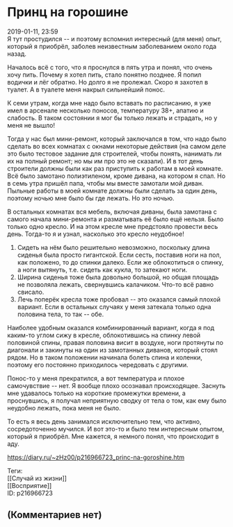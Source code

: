 Принц на горошине
=================

  
2019-01-11, 23:59  
 Я тут простудился -- и поэтому вспомнил интересный (для меня) опыт, который я приобрёл, заболев неизвестным заболеванием около года назад.   
   
 Началось всё с того, что я проснулся в пять утра и понял, что очень хочу пить. Почему я хотел пить, стало понятно позднее. Я попил водички и лёг обратно. Но долго я не пролежал. Скоро я захотел в туалет. А в туалете меня накрыл сильнейший понос.   
   
 К семи утрам, когда мне надо было вставать по расписанию, я уже имел в арсенале несколько поносов, температуру 38+, апатию и слабость. В таком состоянии я мог бы только лежать и страдать, но у меня не вышло!   
   
 Тогда у нас был мини-ремонт, который заключался в том, что надо было сделать во всех комнатах с окнами некоторые действия (на самом деле это было тестовое задание для строителей, чтобы понять, нанимать ли их на полный ремонт; но мы им про это не сказали). И в тот день строители должны были как раз приступить к работам в моей комнате. Всё было замотано полиэтиленом, кроме дивана, на котором я спал. Но в семь утра пришёл папа, чтобы мы вместе замотали мой диван. Пыльные работы в моей комнате должны были сделать за один день, поэтому ночью мне было бы где лежать. Но это ночью.   
   
 В остальных комнатах вся мебель, включая диваны, была замотана с самого начала мини-ремонта и разматывать её было ещё нельзя. Было только одно кресло. И на этом кресле мне предстояло провести весь день. Тогда-то я и узнал, насколько это кресло неудобное!   
   
 1. Сидеть на нём было решительно невозможно, поскольку длина сиденья была просто гигантской. Если сесть, поставив ноги на пол, как положено, то до спинки далеко. Если же облокотиться о спинку, а ноги вытянуть, т.е. сидеть как кукла, то затекают ноги.   
 2. Ширина сиденья тоже была довольно большой, но общая площадь не позволяла лежать, свернувшись калачиком. Что-то всё равно свисало.   
 3. Лечь поперёк кресла тоже пробовал -- это оказался самый плохой вариант. Если в остальных случаях у меня затекала только одна половина тела, то так -- обе.   
   
 Наиболее удобным оказался комбинированный вариант, когда я под каким-то углом сижу в кресле, облокотившись на спинку левой половиной спины, правая половина висит в воздухе, ноги протянуты по диагонали и закинуты на один из замотанных диванов, который стоял рядом. Но в таком положении начинала болеть спина и коленки, поэтому его постоянно приходилось чередовать с другими.   
   
 Понос-то у меня прекратился, а вот температура и плохое самочувствие -- нет. Я вообще плохо осознавал происходящее. Заснуть мне удавалось только на короткие промежутки времени, а проснувшись, я получал неприятную сводку от тела о том, как ему было неудобно лежать, пока меня не было.   
   
 То есть я весь день занимался исключительно тем, что активно, сосредоточенно мучился. И вот это-то и было тем интересным опытом, который я приобрёл. Мне кажется, я немного понял, что происходит в аду.   
  
<https://diary.ru/~zHz00/p216966723_princ-na-goroshine.htm>  
  
Теги:  
[[Случай из жизни]]  
[[Восприятие]]  
ID: p216966723  


(Комментариев нет)
------------------